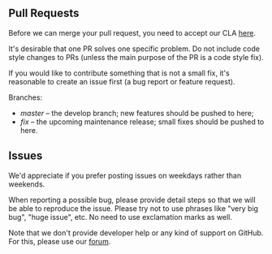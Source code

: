## Pull Requests

Before we can merge your pull request, you need to accept our CLA [here](https://github.com/espocrm/cla).

It's desirable that one PR solves one specific problem. Do not include code style changes to PRs
(unless the main purpose of the PR is a code style fix).

If you would like to contribute something that is not a small fix, it's reasonable to create an issue first
(a bug report or feature request).

Branches:

* *master* – the develop branch; new features should be pushed to here;
* *fix* – the upcoming maintenance release; small fixes should be pushed to here.

## Issues

We'd appreciate if you prefer posting issues on weekdays rather than weekends.

When reporting a possible bug, please provide detail steps so that we will be able
to reproduce the issue. Please try not to use phrases like "very big bug",
"huge issue", etc. No need to use exclamation marks as well.

Note that we don't provide developer help or any kind of support on GitHub.
For this, please use our [forum](https://forum.espocrm.com).
